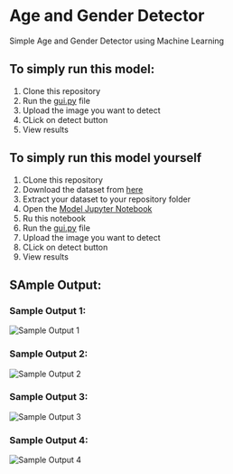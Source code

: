 # Age and Gender Detector
Simple Age and Gender Detector using Machine Learning
## To simply run this model:
1. Clone this repository
2. Run the [gui.py](https://github.com/anup2003D/Age-and-Gender-Detector/blob/main/gui.py) file
3. Upload the image you want to detect
4. CLick on detect button
5. View results

## To simply run this model yourself
1. CLone this repository
2. Download the dataset from [here](https://www.kaggle.com/datasets/jangedoo/utkface-new)
3. Extract your dataset to your repository folder
4. Open the [Model Jupyter Notebook](https://github.com/anup2003D/Age-and-Gender-Detector/blob/main/Age_and_Gender_Detecor.ipynb)
5. Ru this notebook
6. Run the [gui.py](https://github.com/anup2003D/Age-and-Gender-Detector/blob/main/gui.py) file
7. Upload the image you want to detect
8. CLick on detect button
9. View results

## SAmple Output:
### Sample Output 1:
![Sample Output 1](https://github.com/anup2003D/Age-and-Gender-Detector/assets/122201862/ad905e44-e475-4f80-bacd-a974c37edb9e)


### Sample Output 2:
![Sample Output 2]()

### Sample Output 3:
![Sample Output 3]()

### Sample Output 4:
![Sample Output 4]()
